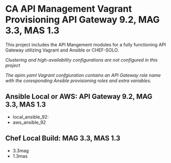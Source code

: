 CA API Management Vagrant Provisioning API Gateway 9.2, MAG 3.3, MAS 1.3
================================

This project includes the API Mangement modules for a fully functioning API Gateway utilizing Vagrant and Ansible or CHEF-SOLO. 

*Clustering and high-availability configurations are not configured in this project*

*The apim.yaml Vagrant confgiuration contains an API Gateway role name with the coresponding Ansible provisioning roles and extra variables.*


Ansible Local or AWS: API Gateway 9.2, MAG 3.3, MAS 1.3
-------------------------
* local_ansible_92: 
* aws_ansible_92

Chef Local Build: MAG 3.3, MAS 1.3
-------------------------
* 3.3mag
* 1.3mas

